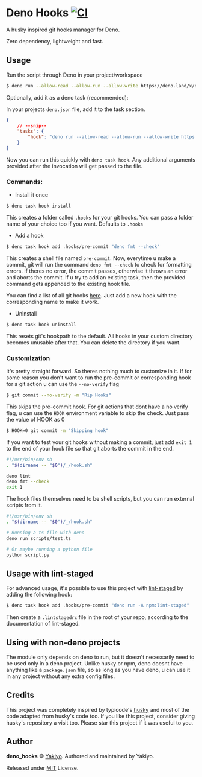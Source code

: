 # Deno Hooks [![CI](https://github.com/Yakiyo/deno_hooks/actions/workflows/ci.yml/badge.svg?branch=main)](https://github.com/Yakiyo/deno_hooks/actions/workflows/ci.yml)

A husky inspired git hooks manager for Deno.

Zero dependency, lightweight and fast.

## Usage

Run the script through Deno in your project/workspace

```bash
$ deno run --allow-read --allow-run --allow-write https://deno.land/x/deno_hooks@0.1.1/mod.ts install
```

Optionally, add it as a deno task (recommended):

In your projects `deno.json` file, add it to the task section.

```json
{
	// --snip--
	"tasks": {
		"hook": "deno run --allow-read --allow-run --allow-write https://deno.land/x/deno_hooks@0.1.1/mod.ts"
	}
}
```

Now you can run this quickly with `deno task hook`. Any additional
arguments provided after the invocation will get passed to the file.

### Commands:

- Install it once

```bash
$ deno task hook install
```

This creates a folder called `.hooks` for your git hooks. You can pass
a folder name of your choice too if you want. Defaults to `.hooks`

- Add a hook

```bash
$ deno task hook add .hooks/pre-commit "deno fmt --check"
```

This creates a shell file named `pre-commit`. Now, everytime u make a
commit, git will run the command `deno fmt --check` to check for
formatting errors. If theres no error, the commit passes, otherwise it
throws an error and aborts the commit. If u try to add an existing
task, then the provided command gets appended to the existing hook
file.

You can find a list of all git hooks
[here](https://git-scm.com/docs/githooks). Just add a new hook with
the corresponding name to make it work.

- Uninstall

```bash
$ deno task hook uninstall
```

This resets git's hookpath to the default. All hooks in your custom
directory becomes unusable after that. You can delete the directory if
you want.

### Customization

It's pretty straight forward. So theres nothing much to customize in
it. If for some reason you don't want to run the pre-commit or
corresponding hook for a git action u can use the `--no-verify` flag

```bash
$ git commit --no-verify -m "Rip Hooks"
```

This skips the pre-commit hook. For git actions that dont have a no
verify flag, u can use the `HOOK` environment variable to skip the
check. Just pass the value of HOOK as 0

```bash
$ HOOK=0 git commit -m "Skipping hook"
```

If you want to test your git hooks without making a commit, just add
`exit 1` to the end of your hook file so that git aborts the commit in
the end.

```sh
#!/usr/bin/env sh
. "$(dirname -- "$0")/_/hook.sh"

deno lint
deno fmt --check
exit 1
```

The hook files themselves need to be shell scripts, but you can run
external scripts from it.

```sh
#!/usr/bin/env sh
. "$(dirname -- "$0")/_/hook.sh"

# Running a ts file with deno
deno run scripts/test.ts

# Or maybe running a python file
python script.py
```

## Usage with lint-staged

For advanced usage, it's possible to use this project with
[lint-staged](https://github.com/lint-staged/lint-staged) by adding
the following hook:

```bash
$ deno task hook add .hooks/pre-commit "deno run -A npm:lint-staged"
```

Then create a `.lintstagedrc` file in the root of your repo, according
to the documentation of lint-staged.

## Using with non-deno projects

The module only depends on deno to run, but it doesn't necessarily
need to be used only in a deno project. Unlike husky or npm, deno
doesnt have anything like a `package.json` file, so as long as you
have deno, u can use it in any project without any extra config files.

## Credits

This project was completely inspired by typicode's
[husky](https://github.com/typicode/husky) and most of the code
adapted from husky's code too. If you like this project, consider
giving husky's repository a visit too. Please star this project if it
was useful to you.

## Author

**deno_hooks** © [Yakiyo](https://github.com/Yakiyo). Authored and
maintained by Yakiyo.

Released under [MIT](https://opensource.org/licenses/MIT) License.
